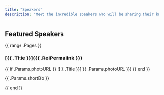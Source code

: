 ```yaml
---
title: "Speakers"
description: "Meet the incredible speakers who will be sharing their knowledge at our event."
---
```


## Featured Speakers

{{ range .Pages }}
### [{{ .Title }}]({{ .RelPermalink }})

{{ if .Params.photoURL }}
![{{ .Title }}]({{ .Params.photoURL }})
{{ end }}

{{ .Params.shortBio }}

{{ end }}

